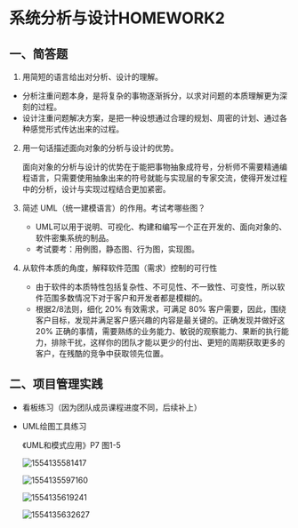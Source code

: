 # 系统分析与设计HOMEWORK2

## 一、简答题

1. 用简短的语言给出对分析、设计的理解。

  - 分析注重问题本身，是将复杂的事物逐渐拆分，以求对问题的本质理解更为深刻的过程。
  - 设计注重问题解决方案，是把一种设想通过合理的规划、周密的计划、通过各种感觉形式传达出来的过程。

2. 用一句话描述面向对象的分析与设计的优势。

   面向对象的分析与设计的优势在于能把事物抽象成符号，分析师不需要精通编程语言，只需要使用抽象出来的符号就能与实现层的专家交流，使得开发过程中的分析，设计与实现过程结合更加紧密。

3. 简述 UML（统一建模语言）的作用。考试考哪些图？

   - UML可以用于说明、可视化、构建和编写一个正在开发的、面向对象的、软件密集系统的制品。
   - 考试要考：用例图，静态图、行为图，实现图。

4. 从软件本质的角度，解释软件范围（需求）控制的可行性

   - 由于软件的本质特性包括复杂性、不可见性、不一致性、可变性，所以软件范围多数情况下对于客户和开发者都是模糊的。
   - 根据2/8法则，细化 20% 有效需求，可满足 80% 客户需要，因此，围绕客户目标，发现并满足客户感兴趣的内容是最关键的。正确发现并做好这 20% 正确的事情，需要熟练的业务能力、敏锐的观察能力、果断的执行能力，排除干扰，这样你的团队才能以更少的付出、更短的周期获取更多的客户，在残酷的竞争中获取领先位置。

## 二、项目管理实践

- 看板练习（因为团队成员课程进度不同，后续补上）

- UML绘图工具练习

  《UML和模式应用》P7 图1-5 

  ![1554135581417](https://github.com/Zhanggen-sysu/Software-Analysis-Design-Homework/blob/master/4.jpg)

  ![1554135597160](https://github.com/Zhanggen-sysu/Software-Analysis-Design-Homework/blob/master/1.jpg)

  ![1554135619241](https://github.com/Zhanggen-sysu/Software-Analysis-Design-Homework/blob/master/2.jpg)

  ![1554135632627](https://github.com/Zhanggen-sysu/Software-Analysis-Design-Homework/blob/master/3.jpg)
